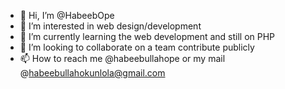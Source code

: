 - 👋 Hi, I’m @HabeebOpe
- 👀 I’m interested in web design/development 
- 🌱 I’m currently learning the web development and still on PHP 
- 💞️ I’m looking to collaborate on a team contribute publicly
- 📫 How to reach me @habeebullahope or my mail @habeebullahokunlola@gmail.com

<!---
HabeebOpe/HabeebOpe is a ✨ special ✨ repository because its `README.md` (this file) appears on your GitHub profile.
You can click the Preview link to take a look at your changes.
--->
